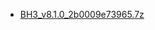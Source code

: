 - [BH3_v8.1.0_2b0009e73965.7z](https://autopatchcn.bh3.com/ptpublic/rel/20250120104717_JKPilwZ9G9BSw6JF/PC/BH3_v8.1.0_2b0009e73965.7z)
